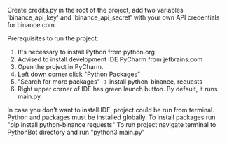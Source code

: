 Create credits.py in the root of the project, add two variables 'binance_api_key' and 'binance_api_secret' with your own API credentials for binance.com.

Prerequisites to run the project:
1) It's necessary to install Python from python.org
2) Advised to install development IDE PyCharm from jetbrains.com
3) Open the project in PyCharm.
4) Left down corner click "Python Packages"
5) "Search for more packages" -> install python-binance, requests
6) Right upper corner of IDE has green launch button. By default, it runs main.py.

In case you don't want to install IDE, project could be run from terminal.
Python and packages must be installed globally.
To install packages run "pip install python-binance requests"
To run project navigate terminal to PythonBot directory
and run "python3 main.py"
